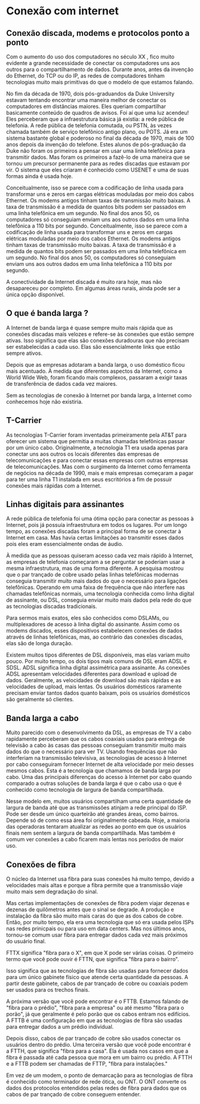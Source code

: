 # Conexão com internet

## Conexão discada, modems e protocolos ponto a ponto

Com o aumento do uso dos computadores no século XX , fico muito evidente a grande necessidade de conectar os computadores uns aos outros para o compartilhamento de dados. Durante anos, antes da invenção do Ethernet, do TCP ou do IP, as redes de computadores tinham tecnologias muito mais primitivas do que o modelo de que estamos falando.

No fim da década de 1970, dois pós-graduandos da Duke University estavam tentando encontrar uma maneira melhor de conectar os computadores em distâncias maiores. Eles queriam compartilhar basicamente conteúdo de quadros de avisos. Foi aí que uma luz acendeu! Eles perceberam que a infraestrutura básica já existia: a rede pública de telefonia. A rede pública de telefonia comutada, ou PSTN, às vezes chamada também de serviço telefônico antigo plano, ou POTS. Já era um sistema bastante global e poderoso no final da década de 1970, mais de 100 anos depois da invenção do telefone. Estes alunos de pós-graduação da Duke não foram os primeiros a pensar em usar uma linha telefônica para transmitir dados. Mas foram os primeiros a fazê-lo de uma maneira que se tornou um precursor permanente para as redes discadas que estavam por vir. O sistema que eles criaram é conhecido como USENET e uma de suas formas ainda é usada hoje.

Conceitualmente, isso se parece com a codificação de linha usada para transformar uns e zeros em cargas elétricas moduladas por meio dos cabos Ethernet. Os modems antigos tinham taxas de transmissão muito baixas. A taxa de transmissão é a medida de quantos bits podem ser passados em uma linha telefônica em um segundo. No final dos anos 50, os computadores só conseguiam enviam uns aos outros dados em uma linha telefônica a 110 bits por segundo. Conceitualmente, isso se parece com a codificação de linha usada para transformar uns e zeros em cargas elétricas moduladas por meio dos cabos Ethernet. Os modems antigos tinham taxas de transmissão muito baixas. A taxa de transmissão é a medida de quantos bits podem ser passados em uma linha telefônica em um segundo. No final dos anos 50, os computadores só conseguiam enviam uns aos outros dados em uma linha telefônica a 110 bits por segundo.

A conectividade da Internet discada é muito rara hoje, mas não desapareceu por completo. Em algumas áreas rurais, ainda pode ser a única opção disponível.

## O que é banda larga ?

A Internet de banda larga é quase sempre muito mais rápida que as conexões discadas mais velozes e refere-se às conexões que estão sempre ativas. Isso significa que elas são conexões duradouras que não precisam ser estabelecidas a cada uso. Elas são essencialmente links que estão sempre ativos.

Depois que as empresas adotaram a banda larga, o uso doméstico ficou mais acentuado. À medida que diferentes aspectos da Internet, como a World Wide Web, foram ficando mais complexos, passaram a exigir taxas de transferência de dados cada vez maiores.

Sem as tecnologias de conexão à Internet por banda larga, a Internet como conhecemos hoje não existiria.

## T-Carrier

As tecnologias T-Carrier foram inventadas primeiramente pela AT&T para oferecer um sistema que permitia a muitas chamadas telefônicas passar por um único cabo.
Originalmente, a tecnologia T1 era usada apenas para conectar uns aos outros os locais diferentes das empresas de telecomunicações e para conectar essas empresas com outras empresas de telecomunicações. Mas com o surgimento da Internet como ferramenta de negócios na década de 1990, mais e mais empresas começaram a pagar para ter uma linha T1 instalada em seus escritórios a fim de possuir conexões mais rápidas com a Internet.

## Linhas digitais para assinantes

A rede pública de telefonia foi uma ótima opção para conectar as pessoas à Internet, pois já possuía infraestrutura em todos os lugares. Por um longo tempo, as conexões discadas foram a principal forma de se conectar à Internet em casa. Mas havia certas limitações ao transmitir esses dados pois eles eram essencialmente ondas de áudio.

À medida que as pessoas quiseram acesso cada vez mais rápido à Internet, as empresas de telefonia começaram a se perguntar se poderiam usar a mesma infraestrutura, mas de uma forma diferente. A pesquisa mostrou que o par trançado de cobre usado pelas linhas telefônicas modernas conseguia transmitir muito mais dados do que o necessário para ligações telefônicas. Operando em uma faixa de frequência que não interfere nas chamadas telefônicas normais, uma tecnologia conhecida como linha digital de assinante, ou DSL, conseguia enviar muito mais dados pela rede do que as tecnologias discadas tradicionais.

Para sermos mais exatos, eles são conhecidos como DSLAMs, ou multiplexadores de acesso à linha digital do assinante. Assim como os modems discados, esses dispositivos estabelecem conexões de dados através de linhas telefônicas, mas, ao contrário das conexões discadas, elas são de longa duração.

Existem muitos tipos diferentes de DSL disponíveis, mas elas variam muito pouco. Por muito tempo, os dois tipos mais comuns de DSL eram ADSL e SDSL. ADSL significa linha digital assimétrica para assinante. As conexões ADSL apresentam velocidades diferentes para download e upload de dados. Geralmente, as velocidades de download são mais rápidas e as velocidades de upload, mais lentas. Os usuários domésticos raramente precisam enviar tantos dados quanto baixam, pois os usuários domésticos são geralmente só clientes.

## Banda larga a cabo

Muito parecido com o desenvolvimento da DSL, as empresas de TV a cabo rapidamente perceberam que os cabos coaxiais usados para entrega de televisão a cabo às casas das pessoas conseguiam transmitir muito mais dados do que o necessário para ver TV. Usando frequências que não interferiam na transmissão televisiva, as tecnologias de acesso à Internet por cabo conseguiram fornecer Internet de alta velocidade por meio desses mesmos cabos. Esta é a tecnologia que chamamos de banda larga por cabo. Uma das principais diferenças do acesso à Internet por cabo quando comparado a outras soluções de banda larga é que o cabo usa o que é conhecido como tecnologia de largura de banda compartilhada.

Nesse modelo em, muitos usuários compartilham uma certa quantidade de largura de banda até que as transmissões atinjam a rede principal do ISP. Pode ser desde um único quarteirão até grandes áreas, como bairros. Depende só de como essa área foi originalmente cabeada. Hoje, a maioria das operadoras tentaram atualizar as redes ao ponto em que os usuários finais nem sentem a largura de banda compartilhada. Mas também é comum ver conexões a cabo ficarem mais lentas nos períodos de maior uso.

## Conexões de fibra

O núcleo da Internet usa fibra para suas conexões há muito tempo,  devido a velocidades mais altas e porque a fibra permite que a transmissão viaje muito mais sem degradação do sinal.

Mas certas implementações de conexões de fibra podem viajar dezenas e dezenas de quilômetros antes que o sinal se degrade. A produção e instalação da fibra são muito mais caras do que as dos cabos de cobre. Então, por muito tempo, ela era uma tecnologia que só era usada pelos ISPs nas redes prinicpais ou para uso em data centers. Mas nos últimos anos, tornou-se comum usar fibra para entregar dados cada vez mais próximos do usuário final.

FTTX significa "fibra para o X", em que X pode ser várias coisas. O primeiro termo que você pode ouvir é FTTN, que significa "fibra para o bairro".

Isso significa que as tecnologias de fibra são usadas para fornecer dados para um único gabinete físico que atende certa quantidade da pessoas. A partir deste gabinete, cabos de par trançado de cobre ou coaxiais podem ser usados para os trechos finais.

A próxima versão que você pode encontrar é o FTTB. Estamos falando de "fibra para o prédio", "fibra para a empresa" ou até mesmo "fibra para o porão", já que geralmente é pelo porão que os cabos entram nos edifícios. A FTTB é uma configuração em que as tecnologias de fibra são usadas para entregar dados a um prédio individual.

Depois disso, cabos de par trançado de cobre são usados conectar os usuários dentro do prédio. Uma terceira versão que você pode encontrar é a FTTH, que significa "fibra para a casa". Ela é usada nos casos em que a fibra é passada até cada pessoa que mora em um bairro ou prédio. A FTTH e a FTTB podem ser chamadas de FTTP, "fibra para instalações."

Em vez de um modem, o ponto de demarcação para as tecnologias de fibra é conhecido como terminador de rede ótica, ou ONT. O ONT converte os dados dos protocolos entendidos pelas redes de fibra para dados que os cabos de par trançado de cobre conseguem entender.
